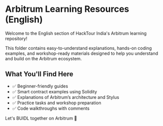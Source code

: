 # Arbitrum Learning Resources (English)

Welcome to the English section of HackTour India's Arbitrum learning repository!

This folder contains easy-to-understand explanations, hands-on coding examples, and workshop-ready materials designed to help you understand and build on the Arbitrum ecosystem.

## What You'll Find Here

- ✅ Beginner-friendly guides
- ✅ Smart contract examples using Solidity
- ✅ Explanations of Arbitrum’s architecture and Stylus
- ✅ Practice tasks and workshop preparation
- ✅ Code walkthroughs with comments

Let's BUIDL together on Arbitrum 🚀
